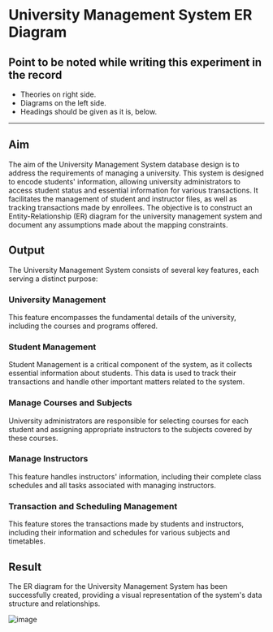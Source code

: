 # University Management System ER Diagram

## Point to be noted while writing this experiment in the record

- Theories on right side.
- Diagrams on the left side.
- Headings should be given as it is, below.

---

## Aim

The aim of the University Management System database design is to address the requirements of managing a university. This system is designed to encode students' information, allowing university administrators to access student status and essential information for various transactions. It facilitates the management of student and instructor files, as well as tracking transactions made by enrollees. The objective is to construct an Entity-Relationship (ER) diagram for the university management system and document any assumptions made about the mapping constraints.

## Output

The University Management System consists of several key features, each serving a distinct purpose:

### University Management

This feature encompasses the fundamental details of the university, including the courses and programs offered.

### Student Management

Student Management is a critical component of the system, as it collects essential information about students. This data is used to track their transactions and handle other important matters related to the system.

### Manage Courses and Subjects

University administrators are responsible for selecting courses for each student and assigning appropriate instructors to the subjects covered by these courses.

### Manage Instructors

This feature handles instructors' information, including their complete class schedules and all tasks associated with managing instructors.

### Transaction and Scheduling Management

This feature stores the transactions made by students and instructors, including their information and schedules for various subjects and timetables.

## Result

The ER diagram for the University Management System has been successfully created, providing a visual representation of the system's data structure and relationships.


![image](https://github.com/blackpeps/dbmslab2023/assets/126700907/2eeaabab-c062-4381-9e33-44aa4dc8de8c)
